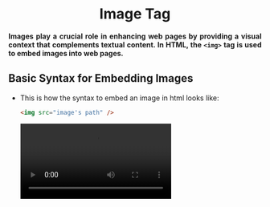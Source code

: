 <style>
  body {
    text-align: justify;
  }
</style>

<h1 style="text-align: center;">Image Tag</h1>

<b>Images play a crucial role in enhancing web pages by providing a visual context that complements textual content. In HTML, the `<img>` tag is used to embed images into web pages.</b>

## Basic Syntax for Embedding Images

- This is how the syntax to embed an image in html looks like:

  ```html
  <img src="image's path" />
  ```

  <video  controls>
  <source src="./assets/imgtagvideo.mp4">
  </video>
